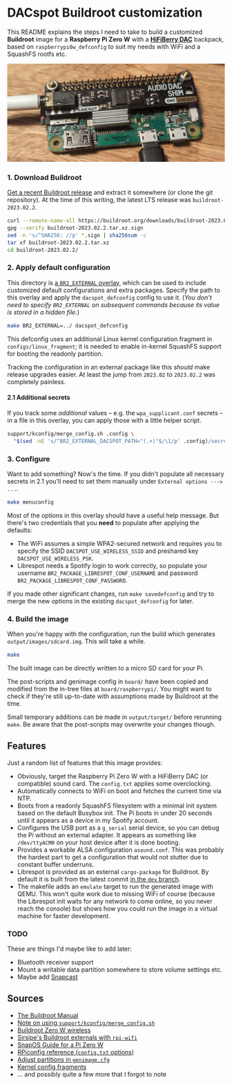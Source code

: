 # DACspot Buildroot customization

This README explains the steps I need to take to build a customized **Buildroot** image for a **Raspberry Pi Zero W** with a [**HiFiBerry DAC**](https://shop.pimoroni.com/products/audio-dac-shim-line-out) backpack, based on `raspberrypi0w_defconfig` to suit my needs with WiFi and a SquashFS rootfs etc.

![](dacspot.jpg)

### 1. Download Buildroot

[Get a recent Buildroot release](https://buildroot.org/downloads/manual/manual.html#getting-buildroot) and extract it somewhere (or clone the git repository). At the time of this writing, the latest LTS release was `buildroot-2023.02.2`.

```sh
curl --remote-name-all https://buildroot.org/downloads/buildroot-2023.02.2.tar.xz{,.sign}
gpg --verify buildroot-2023.02.2.tar.xz.sign
sed -n 's/^SHA256: //p' *.sign | sha256sum -c
tar xf buildroot-2023.02.2.tar.xz
cd buildroot-2023.02.2/
```

### 2. Apply default configuration

This directory is [a `BR2_EXTERNAL` overlay](https://buildroot.org/downloads/manual/manual.html#outside-br-custom), which can be used to include customized default configurations and extra packages. Specify the path to this overlay and apply the `dacspot_defconfig` config to use it. (*You don't need to specify `BR2_EXTERNAL` on subsequent commands because its value is stored in a hidden file.*)

```sh
make BR2_EXTERNAL=../ dacspot_defconfig
```

This defconfig uses an additional Linux kernel configuration fragment in `configs/linux_fragment`; it is needed to enable in-kernel SquashFS support for booting the readonly partition.

Tracking the configuration in an external package like this *should* make release upgrades easier. At least the jump from `2023.02` to `2023.02.2` was completely painless.

#### 2.1 Additional secrets

If you track some *additional* values – e.g. the `wpa_supplicant.conf` secrets – in a file in this overlay, you can apply those with a little helper script.

```sh
support/kconfig/merge_config.sh .config \
  "$(sed -nE 's/^BR2_EXTERNAL_DACSPOT_PATH="(.+)"$/\1/p' .config)/secrets.cfg"
```

### 3. Configure

Want to add something? Now's the time. If you didn't populate all necessary secrets in 2.1 you'll need to set them manually under `External options ---> ...`.

```sh
make menuconfig
```

Most of the options in this overlay should have a useful help message. But there's two credentials that you **need** to populate after applying the defaults:

* The WiFi assumes a simple WPA2-secured network and requires you to specify the SSID `DACSPOT_USE_WIRELESS_SSID` and preshared key `DACSPOT_USE_WIRELESS_PSK`.
* Librespot needs a Spotify login to work correctly, so populate your username `BR2_PACKAGE_LIBRESPOT_CONF_USERNAME` and password `BR2_PACKAGE_LIBRESPOT_CONF_PASSWORD`.

If you made other significant changes, run `make savedefconfig` and try to merge the new options in the existing `dacspot_defconfig` for later.

### 4. Build the image

When you're happy with the configuration, run the build which generates `output/images/sdcard.img`. This will take a while.

```sh
make
```

The built image can be directly written to a micro SD card for your Pi.

The post-scripts and genimage config in `board/` have been copied and modified from the in-tree files at `board/raspberrypi/`. You might want to check if they're still up-to-date with assumptions made by Buildroot at the time.

Small temporary additions can be made in `output/target/` before rerunning `make`. Be aware that the post-scripts may overwrite your changes though.

## Features

Just a random list of features that this image provides:

* Obviously, target the Raspberry Pi Zero W with a HiFiBerry DAC (or compatible) sound card. The `config.txt` applies some overclocking.
* Automatically connects to WiFi on boot and fetches the current time via NTP.
* Boots from a readonly SquashFS filesystem with a minimal init system based on the default Busybox init. The Pi boots in under 20 seconds until it appears as a device in my Spotify account.
* Configures the USB port as a `g_serial` serial device, so you can debug the Pi without an external adapter. It appears as something like `/dev/ttyACM0` on your host device after it is done booting.
* Provides a workable ALSA configuration `asound.conf`. This was probably the hardest part to get a configuration that would not stutter due to constant buffer underruns.
* Librespot is provided as an external `cargo-package` for Buildroot. By default it is built from the latest commit [in the `dev` branch](https://github.com/librespot-org/librespot/tree/dev).
* The makefile adds an `emulate` target to run the generated image with QEMU. This won't quite work due to missing WiFi of course (because the Librespot init waits for any network to come online, so you never reach the console) but shows how you could run the image in a virtual machine for faster development.

### TODO

These are things I'd maybe like to add later:

* Bluetooth receiver support
* Mount a writable data partition somewhere to store volume settings etc.
* Maybe add [Snapcast](https://github.com/badaix/snapos)

## Sources

* [The Buildroot Manual](https://buildroot.org/downloads/manual/manual.html)
* [Note on using `support/kconfig/merge_config.sh`](https://stackoverflow.com/a/72864457)
* [Buildroot Zero W wireless](https://unix.stackexchange.com/a/448501)
* [Sirsipe's Buildroot externals with `rpi-wifi`](https://github.com/sirsipe/buildroot-externals#package-raspberrypi-wifi-rpi-wifi)
* [SnapOS Guide for a Pi Zero W](https://du.nkel.dev/blog/2021-04-10_buildroot-snapos/)
* [RPiconfig reference (`config.txt` options)](https://elinux.org/RPiconfig#Boot)
* [Adjust partitions in `genimage.cfg`](https://stackoverflow.com/questions/60164914/multiple-partitions-in-buildroot)
* [Kernel config fragments](https://stackoverflow.com/a/43915427)
* ... and possibly quite a few more that I forgot to note
